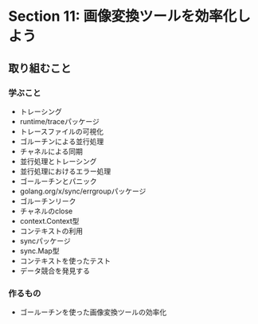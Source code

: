 # Section 11: 画像変換ツールを効率化しよう
## 取り組むこと
### 学ぶこと
* トレーシング
* runtime/traceパッケージ
* トレースファイルの可視化
* ゴルーチンによる並行処理
* チャネルによる同期
* 並行処理とトレーシング
* 並行処理におけるエラー処理
* ゴールーチンとパニック
* golang.org/x/sync/errgroupパッケージ
* ゴルーチンリーク
* チャネルのclose
* context.Context型
* コンテキストの利用
* syncパッケージ
* sync.Map型
* コンテキストを使ったテスト
* データ競合を発見する

### 作るもの

* ゴールーチンを使った画像変換ツールの効率化
